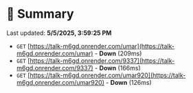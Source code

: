 # 📖 Summary
Last updated: **5/5/2025, 3:59:25 PM**

- `GET` [https://talk-m6gd.onrender.com/umar](https://talk-m6gd.onrender.com/umar) - **Down** (209ms)
- `GET` [https://talk-m6gd.onrender.com/9337](https://talk-m6gd.onrender.com/9337) - **Down** (166ms)
- `GET` [https://talk-m6gd.onrender.com/umar920](https://talk-m6gd.onrender.com/umar920) - **Down** (126ms)
